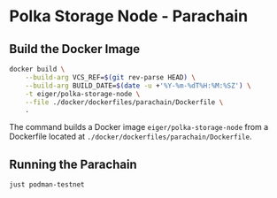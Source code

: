 # Polka Storage Node - Parachain

## Build the Docker Image

```bash
docker build \
    --build-arg VCS_REF=$(git rev-parse HEAD) \
    --build-arg BUILD_DATE=$(date -u +'%Y-%m-%dT%H:%M:%SZ') \
    -t eiger/polka-storage-node \
    --file ./docker/dockerfiles/parachain/Dockerfile \
    .
```

The command builds a Docker image `eiger/polka-storage-node` from a Dockerfile located at `./docker/dockerfiles/parachain/Dockerfile`.

## Running the Parachain

`just podman-testnet`